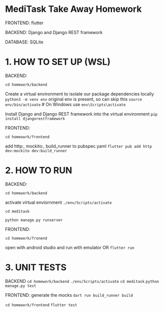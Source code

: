 # MediTask Take Away Homework

FRONTEND: flutter

BACKEND: Django and Django REST framework

DATABASE: SQLite


# 1. HOW TO SET UP (WSL)

BACKEND:

`cd homework/backend`

Create a virtual environment to isolate our package dependencies locally
`python3 -m venv env` original env is present, so can skip this
`source env/bin/activate`  # On Windows use `env\Scripts\activate`

Install Django and Django REST framework into the virtual environment
`pip install djangorestframework`

FRONTEND:

`cd homeowrk/frontend`

add http:, mockito:, build_runner to pubspec.yaml
`flutter pub add http dev:mockito dev:build_runner`


# 2. HOW TO RUN

BACKEND:

`cd homework/backend`

activate virtual enviornment
`./env/Scripts/activate`

`cd meditask`

`python manage.py runserver`

FRONTEND:

`cd homework/fronend`

open with android studio and run with emulator
OR
`flutter run`

# 3. UNIT TESTS
BACKEND
`cd homework/backend`
`./env/Scripts/activate`
`cd meditask`
`python manage.py test`

FRONTEND:
generate the mocks
`dart run build_runner build`

`cd homework/frontend`
`flutter test`